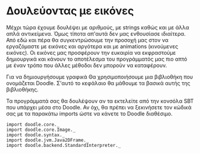 # Δουλεύοντας με εικόνες

Μέχρι τώρα έχουμε δουλέψει με αριθμούς, με strings καθώς και με άλλα απλά αντικείμενα. Όμως τίποτα απ'αυτά δεν μας ενθουσίασε ιδιαίτερα. Από εδώ και πέρα θα συγκεντρώσουμε την προσοχή μας στον να εργαζόμαστε με εικόνες και αργότερα και με animations (κινούμενες εικόνες). Οι εικόνες μας προσφέρουν την ευκαιρία να εκφραστούμε δημιουργικά και κάνουν το αποτέλεσμα του προγράμματός μας πιο απτό με έναν τρόπο που άλλες μέθοδοι δεν μπορούν να καταφέρουν.

Για να δημιουργήσουμε γραφικά Θα χρησιμοποιήσουμε μια βιβλιοθήκη που ονομάζεται Doodle. Σ'αυτό το κεφάλαιο θα μάθουμε τα βασικά αυτής της βιβλιοθήκης.

<div class="callout callout-info">
Τα προγράμματά σας θα δουλέψουν αν τα εκτελείτε από την κονσόλα SBT που υπάρχει μέσα στο Doodle. Αν όχι, θα πρέπει να ξεκινήσετε τον κώδικά σας με τα παρακάτω imports ώστε να κάνετε το Doodle διαθέσιμο.

```tut:silent
import doodle.core._
import doodle.core.Image._
import doodle.syntax._
import doodle.jvm.Java2DFrame._
import doodle.backend.StandardInterpreter._
```
</div>
